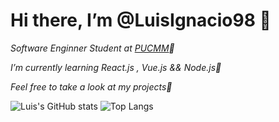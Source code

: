 # Hi there, I’m @LuisIgnacio98 👋
*Software Enginner Student at [PUCMM](https://www.pucmm.edu.do/)🏢*

*I’m currently learning React.js , Vue.js && Node.js🌱*

*Feel free to take a look at my projects🔻*

![Luis's GitHub stats](https://github-readme-stats.vercel.app/api?username=LuisIgnacio98&show_icons=true&theme=dark)
![Top Langs](https://github-readme-stats.vercel.app/api/top-langs/?username=LuisIgnacio98&theme=dark&layout=compact)

<!---
LuisIgnacio98/LuisIgnacio98 is a ✨ special ✨ repository because its `README.md` (this file) appears on your GitHub profile.
You can click the Preview link to take a look at your changes.
--->
